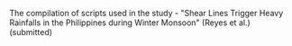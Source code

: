 The compilation of scripts used in the study - "Shear Lines Trigger Heavy Rainfalls in the Philippines during Winter Monsoon" (Reyes et al.) (submitted)
